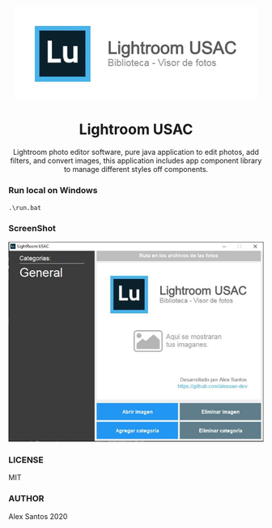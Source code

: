 <div align="center">
  <img src="./Source/assets/banner.jpg" alt="Banner"/>
  <h1>Lightroom USAC</h1>
  <p>Lightroom photo editor software, pure java application to edit photos, add filters, and convert images, this application includes app component library to manage different styles off components.</p>
</div>

### Run local on Windows

```
.\run.bat
```

### ScreenShot
<img src="./Source/assets/header.JPG" alt="Header"/>

### LICENSE
MIT

### AUTHOR
Alex Santos 2020
